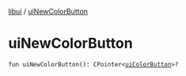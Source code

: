 [libui](README.md) / [uiNewColorButton](ui-new-color-button.md)

# uiNewColorButton

`fun uiNewColorButton(): CPointer<`[`uiColorButton`](ui-color-button.md)`>?`
